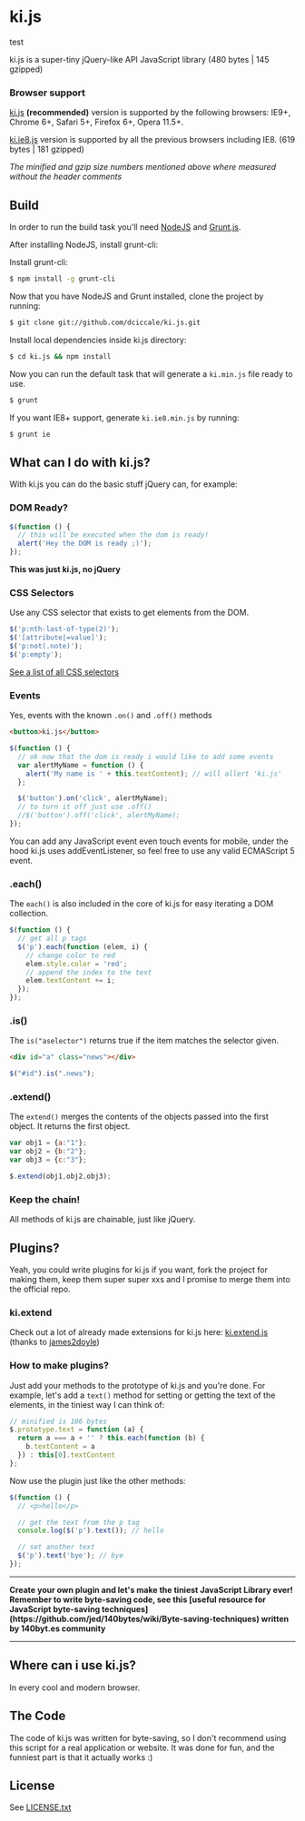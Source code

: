 # ki.js
test

ki.js is a super-tiny jQuery-like API JavaScript library (480 bytes | 145 gzipped)

### Browser support

[ki.js](https://github.com/dciccale/ki.js/blob/master/ki.js) **(recommended)** version is supported by the following browsers: IE9+, Chrome 6+, Safari 5+, Firefox 6+, Opera 11.5+.

[ki.ie8.js](https://github.com/dciccale/ki.js/blob/master/ki.ie8.js) version is supported by all the previous browsers including IE8. (619 bytes | 181 gzipped)

*The minified and gzip size numbers mentioned above where measured without the header comments*

## Build

In order to run the build task you'll need [NodeJS](http://nodejs.org/) and [Grunt.js](http://gruntjs.com/).

After installing NodeJS, install grunt-cli:

Install grunt-cli:

```bash
$ npm install -g grunt-cli
```

Now that you have NodeJS and Grunt installed, clone the project by running:

```bash
$ git clone git://github.com/dciccale/ki.js.git
```

Install local dependencies inside ki.js directory:

```bash
$ cd ki.js && npm install
```

Now you can run the default task that will generate a `ki.min.js` file ready to use.

```bash
$ grunt
```

If you want IE8+ support, generate `ki.ie8.min.js` by running:

```bash
$ grunt ie
```

## What can I do with ki.js?

With ki.js you can do the basic stuff jQuery can, for example:

### DOM Ready?

```javascript
$(function () {
  // this will be executed when the dom is ready!
  alert('Hey the DOM is ready ;)');
});
```
**This was just ki.js, no jQuery**

### CSS Selectors
Use any CSS selector that exists to get elements from the DOM.

```javascript
$('p:nth-last-of-type(2)');
$('[attribute|=value]');
$('p:not(.note)');
$('p:empty');
```

[See a list of all CSS selectors](https://developer.mozilla.org/en-US/docs/Web/Guide/CSS/Getting_Started/Selectors)


### Events
Yes, events with the known `.on()` and `.off()` methods

```html
<button>ki.js</button>
```
```javascript
$(function () {
  // ok now that the dom is ready i would like to add some events
  var alertMyName = function () {
    alert('My name is ' + this.textContent); // will allert 'ki.js'
  };

  $('button').on('click', alertMyName);
  // to turn it off just use .off()
  //$('button').off('click', alertMyName);
});
```
You can add any JavaScript event even touch events for mobile, under the hood ki.js uses addEventListener, so feel free to use any valid ECMAScript 5 event.

### .each()
The `each()` is also included in the core of ki.js for easy iterating a DOM collection.

```javascript
$(function () {
  // get all p tags
  $('p').each(function (elem, i) {
    // change color to red
    elem.style.color = 'red';
    // append the index to the text
    elem.textContent += i;
  });
});
```

### .is()
The `is("aselector")` returns true if the item matches the selector given.
```html
<div id="a" class="news"></div>
```
```javascript
$("#id").is(".news");
```

### .extend()
The `extend()` merges the contents of the objects passed into the first object. It returns the first object.
```javascript
var obj1 = {a:"1"};
var obj2 = {b:"2"};
var obj3 = {c:"3"};

$.extend(obj1,obj2,obj3);
```

### Keep the chain!
All methods of ki.js are chainable, just like jQuery.

## Plugins?
Yeah, you could write plugins for ki.js if you want, fork the project for making them, keep them super super xxs and I promise to merge them into the official repo.

### ki.extend

Check out a lot of already made extensions for ki.js here: [ki.extend.js](https://github.com/james2doyle/ki.extend.js) (thanks to [james2doyle](https://github.com/james2doyle))

### How to make plugins?
Just add your methods to the prototype of ki.js and you're done.
For example, let's add a `text()` method for setting or getting the text of the elements, in the tiniest way I can think of:

```javascript
// minified is 106 bytes
$.prototype.text = function (a) {
  return a === a + '' ? this.each(function (b) {
    b.textContent = a
  }) : this[0].textContent
};
```

Now use the plugin just like the other methods:
```javascript
$(function () {
  // <p>hello</p>

  // get the text from the p tag
  console.log($('p').text()); // hello

  // set another text
  $('p').text('bye'); // bye
});
```
<hr>
<strong>Create your own plugin and let's make the tiniest JavaScript Library ever!
Remember to write byte-saving code, see this [useful resource for JavaScript byte-saving techniques](https://github.com/jed/140bytes/wiki/Byte-saving-techniques) written by 140byt.es community</strong>
<hr>

## Where can i use ki.js?

In every cool and modern browser.

## The Code
The code of ki.js was written for byte-saving, so I don't recommend using this script for a real application or website.
It was done for fun, and the funniest part is that it actually works :)

## License
See [LICENSE.txt](https://raw.github.com/dciccale/ki.js/master/LICENSE.txt)
